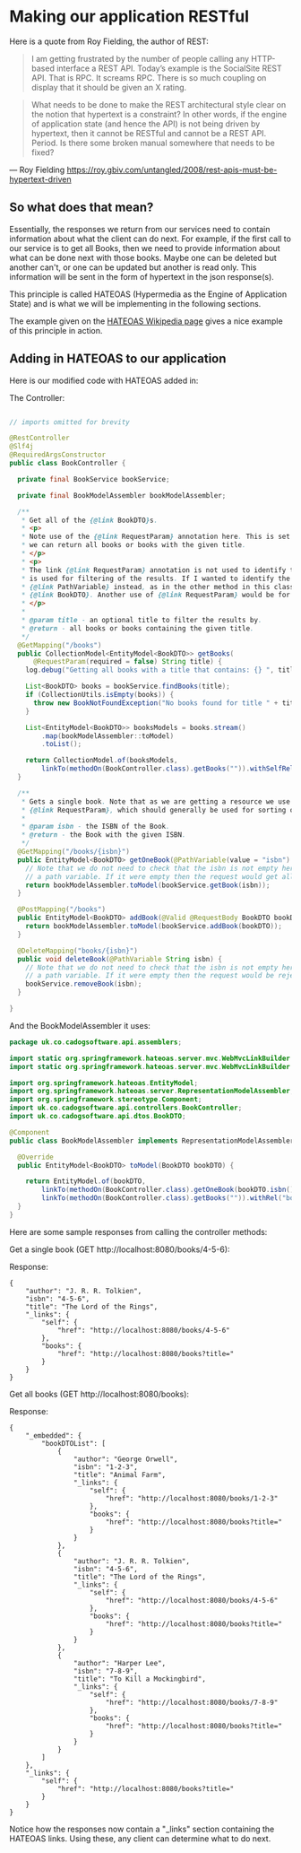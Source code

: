 # Making our application RESTful

Here is a quote from Roy Fielding, the author of REST:

> I am getting frustrated by the number of people calling any HTTP-based interface a REST API. Today’s example is the SocialSite REST API. That is RPC. It screams RPC. There is so much coupling on display that it should be given an X rating.

>What needs to be done to make the REST architectural style clear on the notion that hypertext is a constraint? In other words, if the engine of application state (and hence the API) is not being driven by hypertext, then it cannot be RESTful and cannot be a REST API. Period. Is there some broken manual somewhere that needs to be fixed?

— Roy Fielding
https://roy.gbiv.com/untangled/2008/rest-apis-must-be-hypertext-driven

## So what does that mean?

Essentially, the responses we return from our services need to contain information about what the client can do next. For example, if the first call to our service is to get all Books, then we need to provide information about what can be done next with those books. Maybe one can be deleted but another can't, or one can be updated but another is read only. This information will be sent in the form of hypertext in the json response(s).

This principle is called HATEOAS (Hypermedia as the Engine of Application State) and is what we will be implementing in the following sections.

The example given on the [HATEOAS Wikipedia page](https://en.wikipedia.org/wiki/HATEOAS) gives a nice example of this principle in action.

## Adding in HATEOAS to our application

Here is our modified code with HATEOAS added in:

The Controller:

```java

// imports omitted for brevity

@RestController
@Slf4j
@RequiredArgsConstructor
public class BookController {

  private final BookService bookService;

  private final BookModelAssembler bookModelAssembler;

  /**
   * Get all of the {@link BookDTO}s.
   * <p>
   * Note use of the {@link RequestParam} annotation here. This is set to required = false so that
   * we can return all books or books with the given title.
   * </p>
   * <p>
   * The link {@link RequestParam} annotation is not used to identify the resource (a book), but it
   * is used for filtering of the results. If I wanted to identify the resource I would use a
   * {@link PathVariable} instead, as in the other method in this class that gets a single
   * {@link BookDTO}. Another use of {@link RequestParam} would be for sorting of the results.
   * </p>
   *
   * @param title - an optional title to filter the results by.
   * @return - all books or books containing the given title.
   */
  @GetMapping("/books")
  public CollectionModel<EntityModel<BookDTO>> getBooks(
      @RequestParam(required = false) String title) {
    log.debug("Getting all books with a title that contains: {} ", title);

    List<BookDTO> books = bookService.findBooks(title);
    if (CollectionUtils.isEmpty(books)) {
      throw new BookNotFoundException("No books found for title " + title);
    }

    List<EntityModel<BookDTO>> booksModels = books.stream()
        .map(bookModelAssembler::toModel)
        .toList();

    return CollectionModel.of(booksModels,
        linkTo(methodOn(BookController.class).getBooks("")).withSelfRel());
  }

  /**
   * Gets a single book. Note that as we are getting a resource we use {@link PathVariable}, not
   * {@link RequestParam}, which should generally be used for sorting or filtering the results.
   *
   * @param isbn - the ISBN of the Book.
   * @return - the Book with the given ISBN.
   */
  @GetMapping("/books/{isbn}")
  public EntityModel<BookDTO> getOneBook(@PathVariable(value = "isbn") String isbn) {
    // Note that we do not need to check that the isbn is not empty here as it is
    // a path variable. If it were empty then the request would get all books.
    return bookModelAssembler.toModel(bookService.getBook(isbn));
  }

  @PostMapping("/books")
  public EntityModel<BookDTO> addBook(@Valid @RequestBody BookDTO bookDTO) {
    return bookModelAssembler.toModel(bookService.addBook(bookDTO));
  }

  @DeleteMapping("books/{isbn}")
  public void deleteBook(@PathVariable String isbn) {
    // Note that we do not need to check that the isbn is not empty here as it is
    // a path variable. If it were empty then the request would be rejected.
    bookService.removeBook(isbn);
  }

}

```

And the BookModelAssembler it uses:

```java
package uk.co.cadogsoftware.api.assemblers;

import static org.springframework.hateoas.server.mvc.WebMvcLinkBuilder.linkTo;
import static org.springframework.hateoas.server.mvc.WebMvcLinkBuilder.methodOn;

import org.springframework.hateoas.EntityModel;
import org.springframework.hateoas.server.RepresentationModelAssembler;
import org.springframework.stereotype.Component;
import uk.co.cadogsoftware.api.controllers.BookController;
import uk.co.cadogsoftware.api.dtos.BookDTO;

@Component
public class BookModelAssembler implements RepresentationModelAssembler<BookDTO, EntityModel<BookDTO>> {

  @Override
  public EntityModel<BookDTO> toModel(BookDTO bookDTO) {

    return EntityModel.of(bookDTO,
        linkTo(methodOn(BookController.class).getOneBook(bookDTO.isbn())).withSelfRel(),
        linkTo(methodOn(BookController.class).getBooks("")).withRel("books"));
  }
}
```

Here are some sample responses from calling the controller methods:

Get a single book (GET http://localhost:8080/books/4-5-6):

Response:

```
{
    "author": "J. R. R. Tolkien",
    "isbn": "4-5-6",
    "title": "The Lord of the Rings",
    "_links": {
        "self": {
            "href": "http://localhost:8080/books/4-5-6"
        },
        "books": {
            "href": "http://localhost:8080/books?title="
        }
    }
}
```

Get all books (GET http://localhost:8080/books):

Response:

```
{
    "_embedded": {
        "bookDTOList": [
            {
                "author": "George Orwell",
                "isbn": "1-2-3",
                "title": "Animal Farm",
                "_links": {
                    "self": {
                        "href": "http://localhost:8080/books/1-2-3"
                    },
                    "books": {
                        "href": "http://localhost:8080/books?title="
                    }
                }
            },
            {
                "author": "J. R. R. Tolkien",
                "isbn": "4-5-6",
                "title": "The Lord of the Rings",
                "_links": {
                    "self": {
                        "href": "http://localhost:8080/books/4-5-6"
                    },
                    "books": {
                        "href": "http://localhost:8080/books?title="
                    }
                }
            },
            {
                "author": "Harper Lee",
                "isbn": "7-8-9",
                "title": "To Kill a Mockingbird",
                "_links": {
                    "self": {
                        "href": "http://localhost:8080/books/7-8-9"
                    },
                    "books": {
                        "href": "http://localhost:8080/books?title="
                    }
                }
            }
        ]
    },
    "_links": {
        "self": {
            "href": "http://localhost:8080/books?title="
        }
    }
}
```

Notice how the responses now contain a "_links" section containing the HATEOAS links. Using these, any client can determine what to do next.
